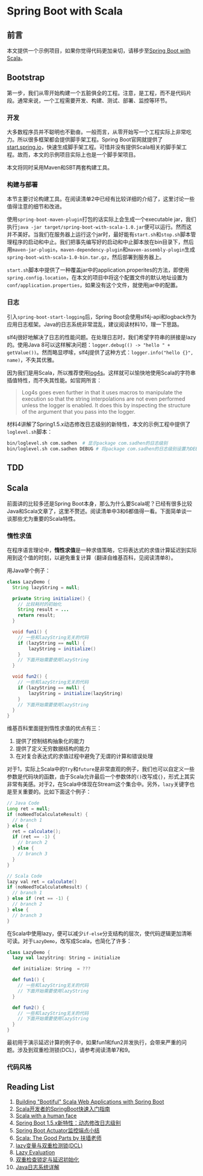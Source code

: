 # Spring Boot with Scala
## 前言
本文提供一个示例项目，如果你觉得代码更加亲切，请移步至[Spring Boot with Scala](https://github.com/sadhen/spring-boot-with-scala)。

## Bootstrap
第一步，我们从零开始构建一个五脏俱全的工程。注意，是工程，而不是代码片段。通常来说，一个工程需要开发、构建、测试、部署、监控等环节。

### 开发
大多数程序员并不聪明也不勤奋。一般而言，从零开始写一个工程实际上非常吃力。所以很多框架都会提供脚手架工程。Spring Boot官网就提供了[start.spring.io](http://start.spring.io)，快速生成脚手架工程。可惜并没有提供Scala相关的脚手架工程。故而，本文的示例项目实际上也是一个脚手架项目。

本文将同时采用Maven和SBT两套构建工具。

### 构建与部署
本节主要讨论构建工具。在阅读清单2中已经有比较详细的介绍了，这里讨论一些值得注意的细节和改进。

使用`spring-boot-maven-plugin`打包的话实际上会生成一个executable jar，我们执行`java -jar target/spring-boot-with-scala-1.0.jar`便可以运行。然而这并不美好。当我们在服务器上运行这个jar时，最好能有`start.sh`和`stop.sh`脚本管理程序的启动和中止。我们把事先编写好的启动和中止脚本放在bin目录下，然后用`maven-jar-plugin`，`maven-dependency-plugin`和`maven-assembly-plugin`生成`spring-boot-with-scala-1.0-bin.tar.gz`，然后部署到服务器上。

`start.sh`脚本中提供了一种覆盖jar中的application.properites的方法，即使用`spring.config.location`，在本文的项目中将这个配置文件的默认地址设置为`conf/application.properties`，如果没有这个文件，就使用jar中的配置。


### 日志
引入`spring-boot-start-logging`后，Spring Boot会使用slf4j-api和logback作为应用日志框架。Java的日志系统非常混乱，建议阅读材料10，理一下思路。

slf4j很好地解决了日志的性能问题。在处理日志时，我们希望字符串的拼接是lazy的。使用Java 8可以这样解决问题：`logger.debug(() -> "hello " + getValue())`。然而略显啰嗦，slf4j提供了这种方式：`logger.info("hello {}", name)`，不失其优雅。

因为我们是用Scala，所以推荐使用[log4s](https://github.com/Log4s/log4s)。这样就可以愉快地使用Scala的字符串插值特性，而不失其性能。如官网所言：

> Log4s goes even further in that it uses macros to manipulate the execution so that the string interpolations are not even performed unless the logger is enabled. It does this by inspecting the structure of the argument that you pass into the logger.

材料4讲解了Spring1.5.x动态修改日志级别的新特性，本文的示例工程中提供了`loglevel.sh`脚本：

``` bash
bin/loglevel.sh com.sadhen  # 显示package com.sadhen的日志级别
bin/loglevel.sh com.sadhen DEBUG # 将package com.sadhen的日志级别设置为DEBUG
```


## TDD
## Scala
前面讲的比较多还是Spring Boot本身，那么为什么要Scala呢？已经有很多比较Java和Scala文章了，这里不赘述。阅读清单中3和6都值得一看。下面简单谈一谈那些尤为重要的Scala特性。

### 惰性求值
在程序语言理论中，**惰性求值**是一种求值策略，它将表达式的求值计算延迟到实际用到这个值的时刻，以避免重复计算（翻译自维基百科，见阅读清单8）。

用Java举个例子：

``` java
class LazyDemo {
  String lazyString = null;

  private String initialize() {
    // 比较耗时的初始化
    String result = ...
    return result;
  }

  void fun1() {
    // 一些和lazyString无关的代码
    if (lazyString == null) {
        lazyString = initialize()
    }
    // 下面开始需要使用lazyString
  }

  void fun2() {
    // 一些和lazyString无关的代码
    if (lazyString == null) {
        lazyString = initialize(lazyString)
    }
    // 下面开始需要使用lazyString
  }
}
```
维基百科里面提到惰性求值的优点有三：

1. 提供了控制结构抽象化的能力
2. 提供了定义无穷数据结构的能力
3. 在对复合表达式的求值过程中避免了无谓的计算和错误处理

对于1，实际上Scala中的`Try`和`future`是非常直观的例子，我们也可以自定义一些参数是代码块的函数，由于Scala允许最后一个参数体的`()`改写成`{}`，形式上其实非常有美感。对于2，在Scala中体现在Stream这个集合中。另外，`lazy`关键字也是至关重要的。比如下面这个例子：

``` java
// Java Code
Long ret = null;
if (noNeedToCalculateResult) {
  // branch 1
} else {
  ret = calculate();
  if (ret == -1) {
    // branch 2
  } else {
    // branch 3
  }
}

// Scala Code
lazy val ret = calculate()
if (noNeedToCalculateResult) {
  // branch 1
} else if (ret == -1) {
  // branch 2
} else {
  // branch 3
}
```
在Scala中使用lazy，便可以减少`if-else`分支结构的层次，使代码逻辑更加清晰可读。对于`LazyDemo`，改写成Scala，也简化了许多：

``` scala
class LazyDemo {
  lazy val lazyString: String = initialize

  def initialize: String  = ???

  def fun1() {
    // 一些和lazyString无关的代码
    // 下面开始需要使用lazyString
  }

  def fun2() {
    // 一些和lazyString无关的代码
    // 下面开始需要使用lazyString
  }
}
```
最初用于演示延迟计算的例子中，如果fun1和fun2并发执行，会带来严重的问题。涉及到双重检测锁(DCL)，请参考阅读清单7和9。

### 代码风格

## Reading List
1. [Building "Bootiful" Scala Web Applications with Spring Boot](https://github.com/shekhargulati/52-technologies-in-2016/tree/master/37-spring-boot-scala)
2. [Scala开发者的SpringBoot快速入门指南](http://afoo.me/posts/2015-07-21-scala-developers-springboot-guide.html)
3. [Scala with a human face](http://dimafeng.com/2016/01/02/scala-spring/)
4. [Spring Boot 1.5.x新特性：动态修改日志级别](http://blog.didispace.com/spring-boot-1-5-x-feature-1/)
5. [Spring Boot Actuator监控端点小结](http://blog.didispace.com/spring-boot-actuator-1/)
6. [Scala: The Good Parts by 扶墙老师](http://vdisk.weibo.com/s/BbtIfGVUtj4-)
7. [lazy变量与双重检测锁(DCL)](http://hongjiang.info/scala-lazy-and-dcl/)
8. [Lazy Evaluation](https://en.wikipedia.org/wiki/Lazy_evaluation)
9. [双重检查锁定与延迟初始化](http://www.infoq.com/cn/articles/double-checked-locking-with-delay-initialization)
10. [Java日志系统详解](http://ieye.iteye.com/blog/1924215)
